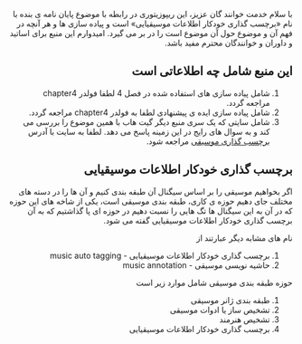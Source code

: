 <div dir="rtl" lang="fa">
  
با سلام خدمت خوانند گان عزیز، این ریپوزیتوری در رابطه با موضوع پایان نامه ی بنده با نام «برچسب گذاری خودکار اطلاعات موسیقیایی» است  و پیاده سازی ها و هر آنچه در فهم آن و موضوع حول آن موضوع است را در بر می گیرد. امیدوارم این منبع برای اساتید و داوران و خوانندگان محترم مفید باشد. 
## این منبع شامل چه اطلاعاتی است

1. شامل پیاده سازی های استفاده شده در فصل 4 لطفا فولدر chapter4 مراجعه گردد.
2. شامل پیاده سازی ایده ی پیشنهادی  لطفا به فولدر chapter4 مراجعه گردد.
3. شامل سایتی که یک سری منبع دیگر گیت هاب با همین موضوع را بررسی می کند و به سوال های رایج در این زمینه پاسخ می دهد. لطفا به سایت با آدرس [برچسب  گذاری موسیقی](http://musicautotagging.ir) مراجعه شود.

## برچسب گذاری خودکار اطلاعات موسیقیایی
اگر بخواهیم موسیقی را بر اساس سیگنال آن طبقه بندی کنیم و آن ها را در دسته های مختلف جای دهیم حوزه ی کاری، طبقه بندی موسیقی است، یکی از شاخه های این حوزه که در آن به این سیگنال ها تگ هایی را نسبت دهیم در حوزه ای پا گذاشتیم که به آن برچسب گذاری خودکار اطلاعات موسیقیایی گفته می شود.

نام های مشابه دیگر عبارتند از 
1. برچسب گذاری خودکار اطلاعات موسیقیایی - music auto tagging
2. حاشیه نویسی موسیقی - music annotation

 حوزه طبقه بندی موسیقی شامل موارد زیر است
1. طبقه بندی ژانر موسیقی
2. تشخیص ساز یا ادوات موسیقی
3. تشخیص هنرمند 
4. برچسب گذاری خودکار اطلاعات موسیقیایی

</div>
